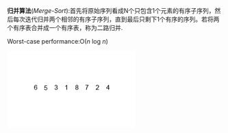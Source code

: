 **归并算法**(*Merge-Sort*):首先将原始序列看成N个只包含1个元素的有序子序列，然后每次迭代归并两个相邻的有序子序列，直到最后只剩下1个有序的序列。若将两个有序表合并成一个有序表，称为二路归并.

Worst-case performance:O(*n* log *n*)

![Merge-sort-example-300px](https://github.com/ccccqyc/BookDir/blob/master/Books/Algorithm/image/Merge-sort-example-300px.gif)



```java

```

